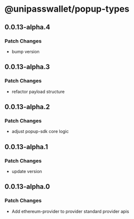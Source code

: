 # @unipasswallet/popup-types

## 0.0.13-alpha.4

### Patch Changes

- bump version

## 0.0.13-alpha.3

### Patch Changes

- refactor payload structure

## 0.0.13-alpha.2

### Patch Changes

- adjust popup-sdk core logic

## 0.0.13-alpha.1

### Patch Changes

- update version

## 0.0.13-alpha.0

### Patch Changes

- Add ethereum-provider to provider standard provider apis

